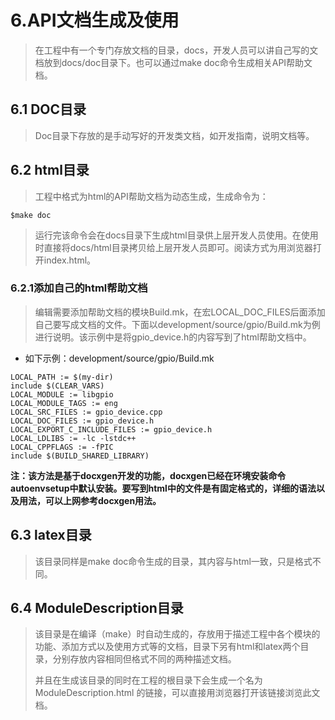 # 6.**API文档生成及使用**

> 在工程中有一个专门存放文档的目录，docs，开发人员可以讲自己写的文档放到docs/doc目录下。也可以通过make doc命令生成相关API帮助文档。

## 6.1 **DOC目录**

> Doc目录下存放的是手动写好的开发类文档，如开发指南，说明文档等。

## 6.2 **html目录**

> 工程中格式为html的API帮助文档为动态生成，生成命令为：

```
$make doc
```

> 运行完该命令会在docs目录下生成html目录供上层开发人员使用。在使用时直接将docs/html目录拷贝给上层开发人员即可。阅读方式为用浏览器打开index.html。

### 6.2.1**添加自己的html帮助文档**

> 编辑需要添加帮助文档的模块Build.mk，在宏LOCAL\_DOC\_FILES后面添加自己要写成文档的文件。下面以development/source/gpio/Build.mk为例进行说明。该示例中是将gpio\_device.h的内容写到了html帮助文档中。

* 如下示例：development/source/gpio/Build.mk

```
LOCAL_PATH := $(my-dir)
include $(CLEAR_VARS)
LOCAL_MODULE := libgpio
LOCAL_MODULE_TAGS := eng
LOCAL_SRC_FILES := gpio_device.cpp
LOCAL_DOC_FILES := gpio_device.h
LOCAL_EXPORT_C_INCLUDE_FILES := gpio_device.h
LOCAL_LDLIBS := -lc -lstdc++
LOCAL_CPPFLAGS := -fPIC
include $(BUILD_SHARED_LIBRARY)
```

**注：该方法是基于docxgen开发的功能，docxgen已经在环境安装命令autoenvsetup中默认安装。要写到html中的文件是有固定格式的，详细的语法以及用法，可以上网参考docxgen用法。**

## 6.3 **latex目录**

> 该目录同样是make doc命令生成的目录，其内容与html一致，只是格式不同。

## 6.4 **ModuleDescription目录**

> 该目录是在编译（make）时自动生成的，存放用于描述工程中各个模块的功能、添加方式以及使用方式等的文档，目录下另有html和latex两个目录，分别存放内容相同但格式不同的两种描述文档。
>
> 并且在生成该目录的同时在工程的根目录下会生成一个名为ModuleDescription.html 的链接，可以直接用浏览器打开该链接浏览此文档。



